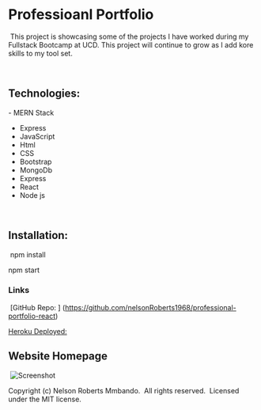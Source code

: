 # Professioanl Portfolio
​
This project is showcasing  some of the projects I have worked during my Fullstack Bootcamp at UCD.
This project will continue to grow as I add kore skills to my tool set.
 
​
## Technologies:
​- MERN Stack

- Express
- JavaScript
- Html
- CSS
- Bootstrap
- MongoDb
- Express
- React
- Node js

​
## Installation:
​
npm install

npm start
​
​
### Links
​
[GitHub Repo: ] (https://github.com/nelsonRoberts1968/professional-portfolio-react)

[Heroku Deployed:](https://clubhubkids.herokuapp.com)
​
## Website Homepage
​
![Screenshot](public/image/ProjectHomePage.png)



Copyright (c) Nelson Roberts Mmbando.
​
All rights reserved.
​
Licensed under the MIT license.